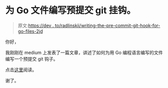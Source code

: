 # 为 Go 文件编写预提交 git 挂钩。

> 原文:[https://dev . to/radlinskii/writing-the-pre-commit-git-hook-for-go-files-2jd](https://dev.to/radlinskii/writing-the-pre-commit-git-hook-for-go-files-2jd)

你好，

我刚刚在 medium 上发表了一篇文章，讲述了如何为用 Go 编程语言编写的文件编写一个预提交 git 钩子。

点击[这里](https://medium.com/@radlinskii/writing-the-pre-commit-git-hook-for-go-files-810f8d5f1c6f)阅读。

谢了。